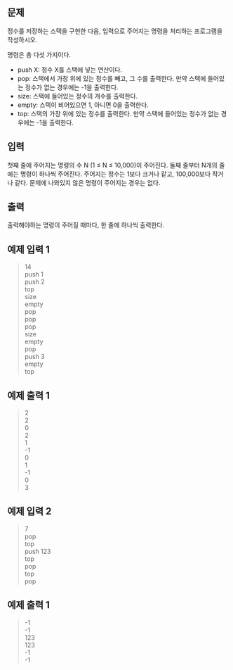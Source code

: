 ## 문제
정수를 저장하는 스택을 구현한 다음, 입력으로 주어지는 명령을 처리하는 프로그램을 작성하시오.

명령은 총 다섯 가지이다.

- push X: 정수 X를 스택에 넣는 연산이다.
- pop: 스택에서 가장 위에 있는 정수를 빼고, 그 수를 출력한다. 만약 스택에 들어있는 정수가 없는 경우에는 -1을 출력한다.
- size: 스택에 들어있는 정수의 개수를 출력한다.
- empty: 스택이 비어있으면 1, 아니면 0을 출력한다.
- top: 스택의 가장 위에 있는 정수를 출력한다. 만약 스택에 들어있는 정수가 없는 경우에는 -1을 출력한다.

## 입력
첫째 줄에 주어지는 명령의 수 N (1 ≤ N ≤ 10,000)이 주어진다. 둘째 줄부터 N개의 줄에는 명령이 하나씩 주어진다. 주어지는 정수는 1보다 크거나 같고, 100,000보다 작거나 같다. 문제에 나와있지 않은 명령이 주어지는 경우는 없다.

## 출력
출력해야하는 명령이 주어질 때마다, 한 줄에 하나씩 출력한다.

## 예제 입력 1 
> 14 <br>
push 1 <br>
push 2 <br>
top <br>
size <br>
empty <br>
pop <br>
pop <br>
pop <br>
size <br>
empty <br>
pop <br>
push 3 <br>
empty <br>
top

## 예제 출력 1 
> 2 <br>
2 <br>
0 <br>
2 <br>
1 <br>
-1 <br>
0 <br>
1 <br>
-1 <br>
0 <br>
3

## 예제 입력 2
> 7 <br>
pop <br>
top <br>
push 123 <br>
top <br>
pop <br>
top <br>
pop

## 예제 출력 1 
> -1 <br>
-1 <br>
123 <br>
123 <br>
-1 <br>
-1